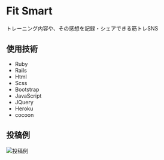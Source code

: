 # Fit Smart
トレーニング内容や、その感想を記録・シェアできる筋トレSNS

## 使用技術
* Ruby
* Rails
* Html
* Scss
* Bootstrap
* JavaScript
* JQuery
* Heroku
* cocoon

## 投稿例

![投稿例](https://raw.githubusercontent.com/yohei222/fitsmart4/master/app/assets/images/demo.png?token=ANQJ2PRO7STJL6OFNJWNAYK6VE5PO)




